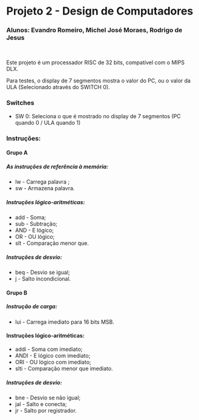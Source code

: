 # Projeto 2 - Design de Computadores
### Alunos: Evandro Romeiro, Michel José Moraes, Rodrigo de Jesus
<br />

Este projeto é um processador RISC de 32 bits, compatível com o MIPS DLX. </br>

Para testes, o display de 7 segmentos mostra o valor do PC, ou o valor da ULA (Selecionado através do SWITCH 0).


### Switches
<ul>
  <li>SW 0: Seleciona o que é mostrado no display de 7 segmentos (PC quando 0 / ULA quando 1) </li>
</ul>


### Instruções:

#### Grupo A

##### As instruções de referência à memória:
<ul>

<li> lw - Carrega palavra ; </li>

<li> sw - Armazena palavra. </li>

</ul>

##### Instruções lógico-aritméticas:
<ul>

<li> add - Soma; </li> 

<li> sub - Subtração; </li> 

<li> AND - E lógico; </li> 

<li> OR - OU lógico; </li> 

<li> slt - Comparação menor que. </li> 

</ul>


##### Instruções de desvio:
<ul>
<li> beq - Desvio se igual; </li>

<li> j - Salto incondicional. </li>
</ul> 

#### Grupo B

##### Instrução de carga:
<ul>

<li> lui - Carrega imediato para 16 bits MSB. </li> 
</ul>

#### Instruções lógico-aritméticas:
<ul>

<li> addi - Soma com imediato; </li> 

<li> ANDI - E lógico com imediato; </li> 

<li> ORI - OU lógico com imediato; </li> 

<li> slti - Comparação menor que imediato. </li> 
</ul>

##### Instruções de desvio:
<ul>

<li> bne - Desvio se não igual; </li> 

<li> jal - Salto e conecta; </li> 

<li> jr - Salto por registrador. </li> 

</ul>


